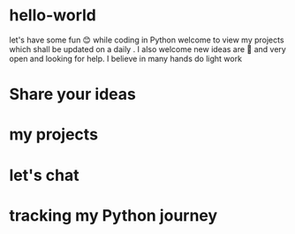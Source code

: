 # hello-world
let's have some fun 😊 while coding in Python 
welcome to view my projects which shall be updated on a daily
. I also welcome new ideas are 🤗 and very open and looking for help.
 I believe in many hands do light work
# Share your ideas
# my projects
# let's chat
# tracking my Python journey 
